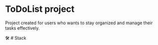 # ToDoList project 

Project created for users who wants to stay organized and manage their tasks effectively.

:hammer_and_wrench:  # Stack 


